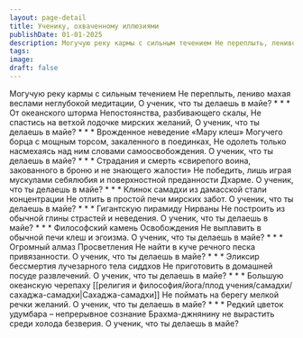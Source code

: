 ```yaml
---
layout: page-detail
title: Ученику, охваченному иллюзиями
publishDate: 01-01-2025
description: Могучую реку кармы с сильным течением Не переплыть, лениво махая веслами  неглубокой медитации, О ученик, что ты делаешь в майе? От океанского шторма Непостоянства,  разбивающего скалы...
tags:
image:
draft: false
---
```

Могучую реку кармы с сильным течением Не переплыть, лениво махая веслами  неглубокой медитации, О ученик, что ты делаешь в майе? \* \* \*  От океанского шторма Непостоянства,  разбивающего скалы, Не спастись на ветхой лодочке мирских желаний, О ученик, что ты делаешь в майе? \* \* \*  Врожденное неведение «Мару клеш» Могучего борца с мощным торсом, закаленного  в поединках, Не одолеть только насмехаясь над ним словами  самоосвобождения. О ученик, что ты делаешь в майе? \* \* \*  Страдания и смерть «свирепого воина,  закованного в броню и не знающего жалости» Не победить, лишь играя мускулами себялюбия  и поверхностной преданности Дхарме. О ученик, что ты делаешь в майе? \* \* \*  Клинок самадхи из дамасской стали концентрации  Не отлить в простой печи мирских забот. О ученик, что ты делаешь в майе? \* \* \*  Гигантскую пирамиду Нирваны Не построить из обычной глины страстей и  неведения. О ученик, что ты делаешь в майе? \* \* \*  Философский камень Освобождения Не выплавить в обычной печи клеш и эгоизма. О ученик, что ты делаешь в майе? \* \* \*  Огромный алмаз Просветления  Не найти в куче речного песка привязанности. О ученик, что ты делаешь в майе? \* \* \*  Эликсир бессмертия лучезарного тела сиддхов Не приготовить в домашней посуде развлечений. О ученик, что ты делаешь в майе? \* \* \*  Большую океанскую черепаху [[религия и философия/йога/плод учения/самадхи/сахаджа-самадхи|Сахаджа-самадхи]] Не поймать на берегу мелкой речки желаний. О ученик, что ты делаешь в майе? \* \* \*  Редкий цветок удумбара – непрерывное сознание Брахма-джнянину не вырастить среди холода  безверия. О ученик, что ты делаешь в майе?